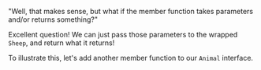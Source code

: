 "Well, that makes sense, but what if the member function takes parameters and/or returns something?"

Excellent question! We can just pass those parameters to the wrapped `Sheep`, and return what it returns!

To illustrate this, let's add another member function to our `Animal` interface.
